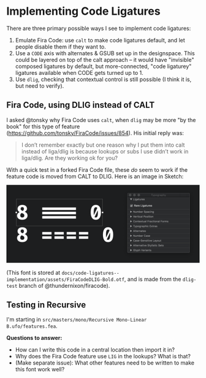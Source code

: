 # Implementing Code Ligatures

There are three primary possible ways I see to implement code ligatures:

1. Emulate Fira Code: use `calt` to make code ligatures default, and let people disable them if they want to.
2. Use a `CODE` axis with alternates & GSUB set up in the designspace. This could be layered on top of the calt approach – it would have "invisible" composed ligatures by default, but more-connected, "code ligaturey" ligatures available when CODE gets turned up to 1.
3. Use `dlig`, checking that contextual control is still possible (I think it is, but need to verify). 

## Fira Code, using DLIG instead of CALT

I asked @tonsky why Fira Code uses `calt`, when `dlig` may be more "by the book" for this type of feature (https://github.com/tonsky/FiraCode/issues/854). His initial reply was:

> I don’t remember exactly but one reason why I put them into calt instead of liga/dlig is because lookups or subs I use didn’t work in liga/dlig. Are they working ok for you?

With a quick test in a forked Fira Code file, these *do* seem to work if the feature code is moved from CALT to DLIG. Here is an image in Sketch:

![](assets/2019-10-06-22-26-34.png)

(This font is stored at `docs/code-ligatures--implementation/assets/FiraCodeDLIG-Bold.otf`, and is made from the `dlig-test` branch of @thundernixon/firacode).


## Testing in Recursive

I'm starting in `src/masters/mono/Recursive Mono-Linear B.ufo/features.fea`.

**Questions to answer:**

- How can I write this code in a central location then import it in?
- Why does the Fira Code feature use `LIG` in the lookups? What is that?
- (Make separate issue): What other features need to be written to make this font work well?